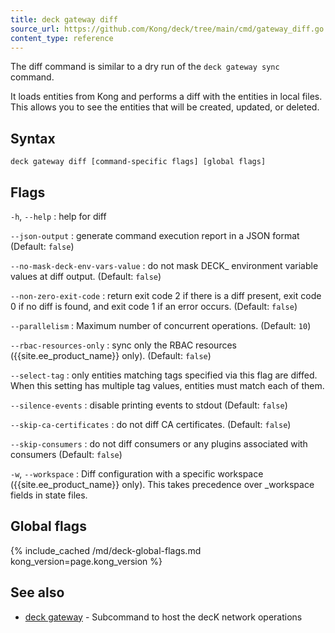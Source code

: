 ```yaml
---
title: deck gateway diff
source_url: https://github.com/Kong/deck/tree/main/cmd/gateway_diff.go
content_type: reference
---
```


The diff command is similar to a dry run of the `deck gateway sync` command.

It loads entities from Kong and performs a diff with
the entities in local files. This allows you to see the entities
that will be created, updated, or deleted.


## Syntax

```
deck gateway diff [command-specific flags] [global flags]
```

## Flags

`-h`, `--help`
:  help for diff 

`--json-output`
:  generate command execution report in a JSON format (Default: `false`)

`--no-mask-deck-env-vars-value`
:  do not mask DECK_ environment variable values at diff output. (Default: `false`)

`--non-zero-exit-code`
:  return exit code 2 if there is a diff present,
exit code 0 if no diff is found,
and exit code 1 if an error occurs. (Default: `false`)

`--parallelism`
:  Maximum number of concurrent operations. (Default: `10`)

`--rbac-resources-only`
:  sync only the RBAC resources ({{site.ee_product_name}} only). (Default: `false`)

`--select-tag`
:  only entities matching tags specified via this flag are diffed.
When this setting has multiple tag values, entities must match each of them.

`--silence-events`
:  disable printing events to stdout (Default: `false`)

`--skip-ca-certificates`
:  do not diff CA certificates. (Default: `false`)

`--skip-consumers`
:  do not diff consumers or any plugins associated with consumers (Default: `false`)

`-w`, `--workspace`
:  Diff configuration with a specific workspace ({{site.ee_product_name}} only).
This takes precedence over _workspace fields in state files.



## Global flags

{% include_cached /md/deck-global-flags.md kong_version=page.kong_version %}

## See also

* [deck gateway](/deck/{{page.kong_version}}/reference/deck_gateway)	 - Subcommand to host the decK network operations

